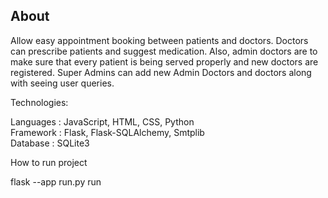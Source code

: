 ## About <br>
Allow easy appointment booking between patients and doctors. Doctors can prescribe patients and suggest medication. Also, admin doctors are to make sure that every patient is being served properly and new doctors are registered. Super Admins can add new Admin Doctors and doctors along with seeing user queries.

Technologies:

Languages : JavaScript, HTML, CSS, Python <br>
Framework : Flask, Flask-SQLAlchemy, Smtplib <br>
Database : SQLite3

How to run project

flask --app run.py run
